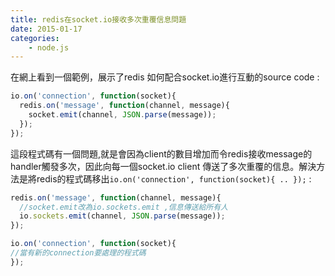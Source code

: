 ```yaml
---
title: redis在socket.io接收多次重覆信息問題
date: 2015-01-17
categories:
    - node.js
---
```

在網上看到一個範例，展示了redis 如何配合socket.io進行互動的source code :
```javascript
io.on('connection', function(socket){
  redis.on('message', function(channel, message){
    socket.emit(channel, JSON.parse(message));
  });
});
```
這段程式碼有一個問題,就是會因為client的數目增加而令redis接收message的handler觸發多次，因此向每一個socket.io client 傳送了多次重覆的信息。解決方法是將redis的程式碼移出```io.on('connection', function(socket){ .. });``` :

```javascript
redis.on('message', function(channel, message){
  //socket.emit改為io.sockets.emit ,信息傳送給所有人
  io.sockets.emit(channel, JSON.parse(message));
});

io.on('connection', function(socket){
//當有新的connection要處理的程式碼
});
```
